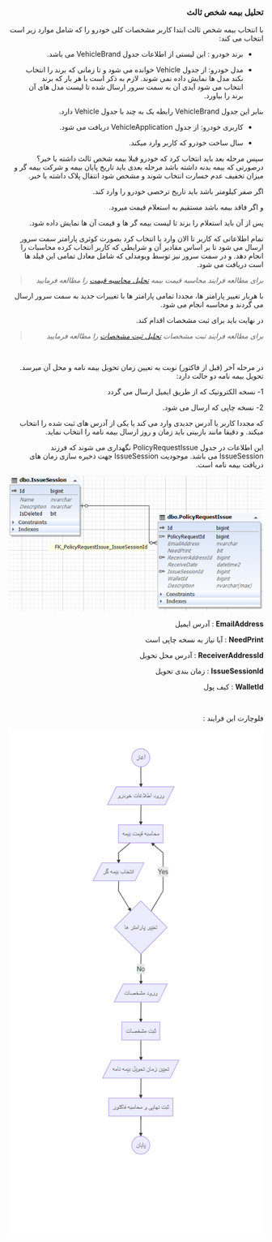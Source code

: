 <div align="right" dir="rtl">

### تحلیل بیمه شخص ثالث

با انتخاب بیمه شخص ثالث ابتدا کاربر مشخصات کلی خودرو را که شامل موارد زیر است انتخاب می کند:

* برند خودرو : این لیستی از اطلاعات جدول VehicleBrand می باشد.

* مدل خودرو: از جدول Vehicle خوانده می شود و تا زمانی که برند را انتخاب نکند مدل ها نمایش داده نمی شوند.
لازم به ذکر است با هر بار که برند انتخاب می شود آیدی آن به سمت سرور ارسال شده تا لیست مدل های آن برند را بیاورد.

بنابر این جدول VehicleBrand رابطه یک به چند با جدول Vehicle دارد.

* کاربری خودرو: از جدول VehicleApplication دریافت می شود.

* سال ساخت خودرو که کاربر وارد میکند.


سپس مرحله بعد باید انتخاب کرد که خودرو قبلا بیمه شخص ثالث داشته یا خیر؟
درصورتی که بیمه بدنه داشته باشد مرحله بعدی باید تاریخ پایان بیمه و شرکت بیمه گر و میزان تخفیف عدم خسارت انتخاب شوند و مشخص شود انتقال پلاک داشته یا خبر.

اگر صفر کیلومتر باشد باید تاریخ ترخصی خودرو را وارد کند.

و اگر فاقد بیمه باشد مستقیم به استعلام قیمت میرود.

پس از آن باید استعلام را بزند تا لیست بیمه گر ها و قیمت آن ها نمایش داده شود.

تمام اطلاعاتی که کاربر تا الان وارد یا انتخاب کرد بصورت کوئری پارامتر سمت سرور ارسال می شود تا بر اساس مقادیر آن و شرایطی که کاربر انتخاب کرده محاسبات را انجام دهد. و در سمت سرور نیز توسط ویومدلی که شامل معادل تمامی این فیلد ها است دریافت می شود.


>*برای مطالعه فرایند محاسبه قیمت بیمه [تحلیل محاسبه قیمت](./Price.md) را مطالعه فرمایید*

با هربار تغییر پارامتر ها، مجددا تمامی پارامتر ها با تغییرات جدید به سمت سرور ارسال می گردند و محاسبه انجام می شود.

در نهایت باید برای ثبت مشخصات اقدام کند.

>*برای مطالعه فرایند ثبت مشخصات [تحلیل ثبت مشخصات](./ThirdSupplement.md) را مطالعه فرمایید*



<br>

در مرحله آخر (قبل از فاکتور) نوبت به تعیین زمان تحویل بیمه نامه و محل آن میرسد. تحویل بیمه نامه دو حالت دارد:

1- نسخه الکترونیک که از طریق ایمیل ارسال می گردد


2- نسخه چاپی که ارسال می شود.

 که مجددا کاربر یا آدرس جدیدی وارد می کند یا یکی از آدرس های ثبت شده را انتخاب میکند. و دقیقا مانند بازبینی باید زمان و روز ارسال بیمه نامه را انتخاب نماید.

 این اطلاعات در جدول PolicyRequestIssue نگهداری می شوند که فرزند IssueSession می باشد. موجودیت IssueSession جهت ذخیره سازی زمان های دریافت بیمه نامه است.

 ![](Session.PNG)


 **EmailAddress** : آدرس ایمیل

**NeedPrint** : آیا نیاز به نسخه چاپی است

**ReceiverAddressId** : آدرس محل تحویل

**IssueSessionId** : زمان بندی تحویل

**WalletId** : کیف پول



<br>


فلوچارت این فرایند : 


![](ThirdProcessChart.PNG)


</div>